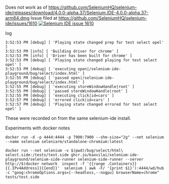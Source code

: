 Does not work as of https://github.com/SeleniumHQ/selenium-ide/releases/download/4.0.0-alpha.37/Selenium.IDE-4.0.0-alpha.37-arm64.dmg
Issue filed at https://github.com/SeleniumHQ/selenium-ide/issues/1610 [![Selenium IDE issue 1610](https://github.com/kaovilai/selenium-ide-playground/actions/workflows/selenium-ide-1610.yml/badge.svg)](https://github.com/kaovilai/selenium-ide-playground/actions/workflows/selenium-ide-1610.yml)

log
```
3:52:53 PM [debug] [ 'Playing state changed prep for test select opel' ]
3:52:53 PM [info] [ 'Building driver for chrome' ]
3:52:53 PM [info] [ 'Driver has been built for chrome' ]
3:52:53 PM [debug] [ 'Playing state changed playing for test select opel' ]
3:52:53 PM [debug] [ 'executing open|/selenium-ide-playground/bug/select/index.html' ]
3:52:55 PM [debug] [ 'passed open|/selenium-ide-playground/bug/select/index.html' ]
3:52:55 PM [debug] [ 'executing storeWindowHandle|root' ]
3:52:55 PM [debug] [ 'passed storeWindowHandle|root' ]
3:52:55 PM [debug] [ 'executing click|id=cars' ]
3:52:57 PM [debug] [ 'errored click|id=cars' ]
3:52:57 PM [debug] [ 'Playing state changed errored for test select opel' ]
```

These were recorded on from the same selenium-ide install.


Experiments with docker notes
```
docker run -d -p 4444:4444 -p 7900:7900 --shm-size="2g" --net selenium --name selenium seleniarm/standalone-chromium:latest
```
```
docker run --net selenium -v $(pwd)/bug/select/html\ select.side:/tests/test.side ghcr.io/kaovilai/selenium-ide-playground/selenium-side-runner selenium-side-runner --server http://$(docker network  inspect -f '{{range .Containers}}{{.IPv4Address}}{{end}}'  selenium | awk -F/ '{print $1}'):4444/wd/hub -c "goog:chromeOptions.args=[--headless,--nogpu] browserName=chrome" tests/test.side
```
